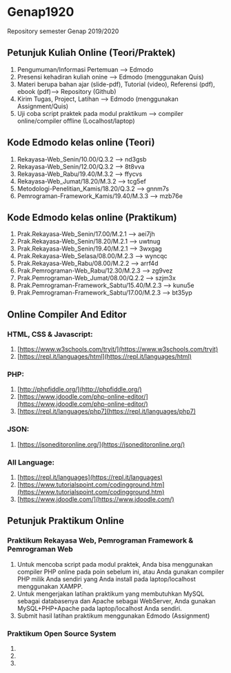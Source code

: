 # Genap1920
Repository semester Genap 2019/2020

## Petunjuk Kuliah Online (Teori/Praktek)
1. Pengumuman/Informasi Pertemuan --> Edmodo
2. Presensi kehadiran kuliah onine --> Edmodo (menggunakan Quis)
3. Materi berupa bahan ajar (slide-pdf), Tutorial (video), Referensi (pdf), ebook (pdf)--> Repository (Github)
4. Kirim Tugas, Project, Latihan --> Edmodo (menggunakan Assignment/Quis)
5. Uji coba script praktek pada modul praktikum --> compiler online/compiler offline (Localhost/laptop)

## Kode Edmodo kelas online (Teori)
1. Rekayasa-Web_Senin/10.00/Q.3.2 --> nd3gsb
2. Rekayasa-Web_Senin/12.00/Q.3.2 --> 8t8vva
3. Rekayasa-Web_Rabu/19.40/M.3.2 --> ffycvs
4. Rekayasa-Web_Jumat/18.20/M.3.2 --> tcg5ef
5. Metodologi-Penelitian_Kamis/18.20/Q.3.2 --> gnnm7s
6. Pemrograman-Framework_Kamis/19.40/M.3.3 --> mzb76e

## Kode Edmodo kelas online (Praktikum)
1. Prak.Rekayasa-Web_Senin/17.00/M.2.1 --> aei7jh
2. Prak.Rekayasa-Web_Senin/18.20/M.2.1 --> uwtnug
3. Prak.Rekayasa-Web_Senin/19.40/M.2.1 --> 3wxgag
4. Prak.Rekayasa-Web_Selasa/08.00/M.2.3 --> wyncqc
5. Prak.Rekayasa-Web_Rabu/08.00/M.2.2 --> arrf4d
6. Prak.Pemrograman-Web_Rabu/12.30/M.2.3 --> zg9vez
7. Prak.Pemrograman-Web_Jumat/08.00/Q.2.2 --> szjm3x
8. Prak.Pemrograman-Framework_Sabtu/15.40/M.2.3 --> kunu5e
9. Prak.Pemrograman-Framework_Sabtu/17.00/M.2.3 --> bt35yp

## Online Compiler And Editor
### HTML, CSS & Javascript:
1. [https://www.w3schools.com/tryit/](https://www.w3schools.com/tryit)
2. [https://repl.it/languages/html](https://repl.it/languages/html)

### PHP:
1. [http://phpfiddle.org/](http://phpfiddle.org/)
2. [https://www.jdoodle.com/php-online-editor/](https://www.jdoodle.com/php-online-editor/)
3. [https://repl.it/languages/php7](https://repl.it/languages/php7)

### JSON:
1. [https://jsoneditoronline.org/](https://jsoneditoronline.org/)

### All Language:
1. [https://repl.it/languages](https://repl.it/languages)
2. [https://www.tutorialspoint.com/codingground.htm](https://www.tutorialspoint.com/codingground.htm)
3. [https://www.jdoodle.com/](https://www.jdoodle.com/)

## Petunjuk Praktikum Online
### Praktikum Rekayasa Web, Pemrograman Framework & Pemrograman Web
1. Untuk mencoba script pada modul praktek, Anda bisa menggunakan compiler PHP online pada poin sebelum ini, atau Anda gunakan compiler PHP milik Anda sendiri yang Anda install pada laptop/localhost menggunakan XAMPP.
2. Untuk mengerjakan latihan praktikum yang membutuhkan MySQL sebagai databasenya dan Apache sebagai WebServer, Anda gunakan MySQL+PHP+Apache pada laptop/localhost Anda sendiri.
3. Submit hasil latihan praktikum menggunakan Edmodo (Assignment)

### Praktikum Open Source System
1. 
2. 
3. 
